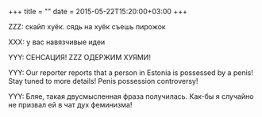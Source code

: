 +++
title = ""
date = 2015-05-22T15:20:00+03:00
+++

ZZZ: скайп хуёк. сядь на хуёк съешь пирожок


XXX: у вас навязчивые идеи


YYY: СЕНСАЦИЯ! ZZZ ОДЕРЖИМ ХУЯМИ!


YYY: Our reporter reports that a person in Estonia is possessed by a penis! Stay tuned to more details! Penis possession controversy!


YYY: Бляе, такая двусмысленная фраза получилась. Как-бы я случайно не призвал ей в чат дух феминизма!


